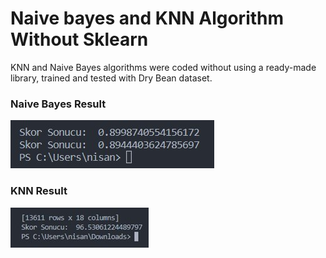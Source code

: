 # Naive bayes and KNN Algorithm Without Sklearn
KNN and Naive Bayes algorithms were coded without using a ready-made library, trained and tested with Dry Bean dataset.

### Naive Bayes Result
<img src="./result/naive.jpg">

### KNN Result
<img src="./result/knn.jpg">
